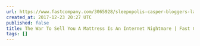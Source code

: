 ```yaml
---
url: https://www.fastcompany.com/3065928/sleepopolis-casper-bloggers-lawsuits-underside-of-the-mattress-wars
created_at: 2017-12-23 20:27 UTC
published: false
title: The War To Sell You A Mattress Is An Internet Nightmare | Fast Company
tags: []
---
```




